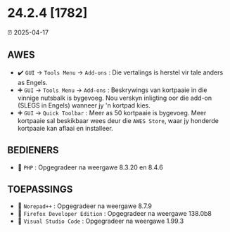 # 24.2.4 [1782]

⏰ 2025-04-17

## AWES
- ✔️ `GUI` -> `Tools Menu` -> `Add-ons` : Die vertalings is herstel vir tale anders as Engels. 
- ➕ `GUI` -> `Tools Menu` -> `Add-ons` : Beskrywings van kortpaaie in die vinnige nutsbalk is bygevoeg. Nou verskyn inligting oor die add-on (SLEGS in Engels) wanneer jy 'n kortpad kies.  
- ➕ `GUI` -> `Quick Toolbar` : Meer as 50 kortpaaie is bygevoeg. Meer kortpaaie sal beskikbaar wees deur die `AWES Store`, waar jy honderde kortpaaie kan aflaai en installeer.

## BEDIENERS
- 🔄 `PHP`    : Opgegradeer na weergawe 8.3.20 en 8.4.6

## TOEPASSINGS
- 🔄 `Norepad++` : Opgegradeer na weergawe 8.7.9
- 🔄 `Firefox Developer Edition` : Opgegradeer na weergawe 138.0b8
- 🔄 `Visual Studio Code` : Opgegradeer na weergawe 1.99.3
